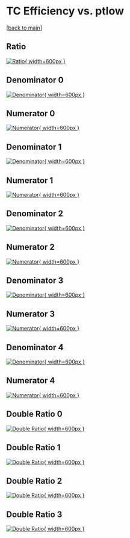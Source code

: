 # TC Efficiency vs. ptlow

[[back to main](./)]



## Ratio

[![Ratio](../mtv/var/TC_xtr_0_0_eff_ptlow.png){ width=600px }](../mtv/var/TC_xtr_0_0_eff_ptlow.pdf)

## Denominator 0

[![Denominator](../mtv/den/TC_xtr_0_0_eff_ptlow_den0.png){ width=600px }](../mtv/den/TC_xtr_0_0_eff_ptlow_den0.pdf)

## Numerator 0

[![Numerator](../mtv/num/TC_xtr_0_0_eff_ptlow_num0.png){ width=600px }](../mtv/num/TC_xtr_0_0_eff_ptlow_num0.pdf)

## Denominator 1

[![Denominator](../mtv/den/TC_xtr_0_0_eff_ptlow_den1.png){ width=600px }](../mtv/den/TC_xtr_0_0_eff_ptlow_den1.pdf)

## Numerator 1

[![Numerator](../mtv/num/TC_xtr_0_0_eff_ptlow_num1.png){ width=600px }](../mtv/num/TC_xtr_0_0_eff_ptlow_num1.pdf)

## Denominator 2

[![Denominator](../mtv/den/TC_xtr_0_0_eff_ptlow_den2.png){ width=600px }](../mtv/den/TC_xtr_0_0_eff_ptlow_den2.pdf)

## Numerator 2

[![Numerator](../mtv/num/TC_xtr_0_0_eff_ptlow_num2.png){ width=600px }](../mtv/num/TC_xtr_0_0_eff_ptlow_num2.pdf)

## Denominator 3

[![Denominator](../mtv/den/TC_xtr_0_0_eff_ptlow_den3.png){ width=600px }](../mtv/den/TC_xtr_0_0_eff_ptlow_den3.pdf)

## Numerator 3

[![Numerator](../mtv/num/TC_xtr_0_0_eff_ptlow_num3.png){ width=600px }](../mtv/num/TC_xtr_0_0_eff_ptlow_num3.pdf)

## Denominator 4

[![Denominator](../mtv/den/TC_xtr_0_0_eff_ptlow_den4.png){ width=600px }](../mtv/den/TC_xtr_0_0_eff_ptlow_den4.pdf)

## Numerator 4

[![Numerator](../mtv/num/TC_xtr_0_0_eff_ptlow_num4.png){ width=600px }](../mtv/num/TC_xtr_0_0_eff_ptlow_num4.pdf)

## Double Ratio 0

[![Double Ratio](../mtv/ratio/TC_xtr_0_0_eff_ptlow_ratio0.png){ width=600px }](../mtv/ratio/TC_xtr_0_0_eff_ptlow_ratio0.pdf)

## Double Ratio 1

[![Double Ratio](../mtv/ratio/TC_xtr_0_0_eff_ptlow_ratio1.png){ width=600px }](../mtv/ratio/TC_xtr_0_0_eff_ptlow_ratio1.pdf)

## Double Ratio 2

[![Double Ratio](../mtv/ratio/TC_xtr_0_0_eff_ptlow_ratio2.png){ width=600px }](../mtv/ratio/TC_xtr_0_0_eff_ptlow_ratio2.pdf)

## Double Ratio 3

[![Double Ratio](../mtv/ratio/TC_xtr_0_0_eff_ptlow_ratio3.png){ width=600px }](../mtv/ratio/TC_xtr_0_0_eff_ptlow_ratio3.pdf)

